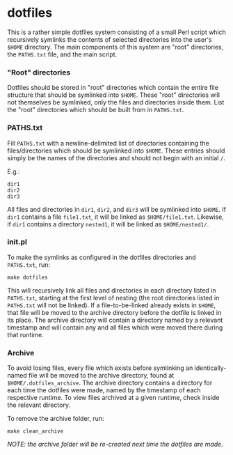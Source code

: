 # dotfiles

This is a rather simple dotfiles system consisting of a small Perl script which recursively symlinks the contents of selected directories into the user's `$HOME` directory. The main components of this system are "root" directories, the `PATHS.txt` file, and the main script.

### "Root" directories
Dotfiles should be stored in "root" directories which contain the entire file structure that should be symlinked into `$HOME`. These "root" directories will not themselves be symlinked, only the files and directories inside them. List the "root" directories which should be built from in `PATHS.txt`.

### PATHS.txt
Fill `PATHS.txt` with a newline-delimited list of directories containing the files/directories which should be symlinked into `$HOME`. These entries should simply be the names of the directories and should not begin with an initial `/`.

E.g.:
```
dir1
dir2
dir3
```

All files and directories in `dir1`, `dir2`, and `dir3` will be symlinked into `$HOME`. If `dir1` contains a file `file1.txt`, it will be linked as `$HOME/file1.txt`. Likewise, if `dir1` contains a directory `nested1`, it will be linked as `$HOME/nested1/`.

### init.pl
To make the symlinks as configured in the dotfiles directories and `PATHS.txt`, run:

```shell
make dotfiles
```

This will recursively link all files and directories in each directory listed in `PATHS.txt`, starting at the first level of nesting (the root directories listed in `PATHS.txt` will not be linked). If a file-to-be-linked already exists in `$HOME`, that file will be moved to the archive directory before the dotfile is linked in its place. The archive directory will contain a directory named by a relevant timestamp and will contain any and all files which were moved there during that runtime.

### Archive
To avoid losing files, every file which exists before symlinking an identically-named file will be moved to the archive directory, found at `$HOME/.dotfiles_archive`. The archive directory contains a directory for each time the dotfiles were made, named by the timestamp of each respective runtime. To view files archived at a given runtime, check inside the relevant directory.

To remove the archive folder, run:
```shell
make clean_archive
```

_NOTE: the archive folder will be re-created next time the dotfiles are made._

